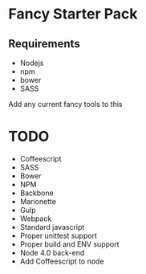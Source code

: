 Fancy Starter Pack
=================


## Requirements
* Nodejs
* npm
* bower
* SASS

Add any current fancy tools to this

# TODO
* Coffeescript
* SASS
* Bower
* NPM
* Backbone
* Marionette
* Gulp
* Webpack
* Standard javascript
* Proper unittest support
* Proper build and ENV support
* Node 4.0 back-end
* Add Coffeescript to node
